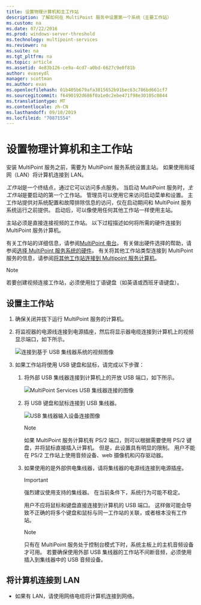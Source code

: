 ```yaml
---
title: 设置物理计算机和主工作站
description: 了解如何在 MultiPoint 服务中设置第一个系统（主要工作站）
ms.custom: na
ms.date: 07/22/2016
ms.prod: windows-server-threshold
ms.technology: multipoint-services
ms.reviewer: na
ms.suite: na
ms.tgt_pltfrm: na
ms.topic: article
ms.assetid: 4e83b126-ce9a-4cd7-a0bd-6627c9e0f81b
author: evaseydl
manager: scottman
ms.author: evas
ms.openlocfilehash: 01b405b679afa3815652b91bec63c786bd661cf7
ms.sourcegitcommit: f6490192d686f0a1e0c2ebe471f98e30105c0844
ms.translationtype: MT
ms.contentlocale: zh-CN
ms.lasthandoff: 09/10/2019
ms.locfileid: "70871554"
---
```

# <a name="set-up-the-physical-computer-and-primary-station"></a>设置物理计算机和主工作站
安装 MultiPoint 服务之前，需要为 MultiPoint 服务系统设置主站。 如果使用局域网（LAN）将计算机连接到 LAN。  
  
*工作站*是一个终结点，通过它可以访问多点服务。 当启动 MultiPoint 服务时，*主工作站*是要启动的第一个工作站。 管理员可以使用它来访问启动菜单和设置。 主工作站提供对系统配置和故障排除信息的访问，仅在启动期间和 MultiPoint 服务系统运行之前提供。 启动后，可以像使用任何其他工作站一样使用主站。  
  
主站必须是直接连接视频的工作站。 以下过程描述如何将所需的硬件连接到 MultiPoint 服务计算机。  
  
有关工作站的详细信息，请参阅[MultiPoint 电台](multipoint-services-stations.md)。 有关做出硬件选择的帮助，请参阅[选择 MultiPoint 服务系统的硬件](Selecting-Hardware-for-Your-MultiPoint-services-System.md)。 有关将其他工作站类型连接到 MultiPoint 服务的信息，请参阅[将其他工作站连接到 Multipoint 服务计算机](Attach-additional-stations-to-your-MultiPoint-services-computer.md)。  
  
> [!NOTE]  
> 若要创建视频连接工作站，必须使用拉丁语键盘（如英语或西班牙语键盘）。  
  
## <a name="to-set-up-your-primary-station"></a>设置主工作站  
  
1.  确保关闭并拔下运行 MultiPoint 服务的计算机。  
  
2.  将监视器的电源线连接到电源插座，然后将显示器电缆连接到计算机上的视频显示端口，如下所示。  
  
    ![连接到基于 USB 集线器系统的视频图像](./media/WMSVideoConnection.gif)  
  
3.  如果工作站将使用 USB 键盘和鼠标，请完成以下步骤：  
  
    1.  将外部 USB 集线器连接到计算机上的开放 USB 端口，如下所示。  
  
        ![MultiPoint Services USB 集线器连接的图像](./media/WMSUSBHubConnection.gif)  
  
    2.  将 USB 键盘和鼠标连接到 USB 集线器。  
  
        ![USB 集线器输入设备连接图像](./media/WMSUSBDeviceConnection.gif)  
  
        > [!NOTE]  
        > 如果 MultiPoint 服务计算机有 PS/2 端口，则可以根据需要使用 PS/2 键盘，并将鼠标直接插入计算机。 但是，此设置具有明显的限制。 用户不能在 PS/2 工作站上使用音频设备、web 摄像机和闪存驱动器。  
  
    3.  如果使用的是外部供电集线器，请将集线器的电源线连接到电源插座。  
  
        > [!IMPORTANT]  
        > 强烈建议使用支持的集线器。 在当前条件下，系统行为可能不稳定。  
        >   
        > 用户不应将鼠标和键盘直接连接到计算机的 USB 端口。 这样做可能会导致不正确的将多个键盘和鼠标与同一工作站的关联，或者根本没有工作站。  
  
        > [!NOTE]  
        > 只有在 MultiPoint 服务处于控制台模式下时，系统主板上的主机音频设备才可用。 若要确保使用外部 USB 集线器的工作站不间断音频，必须使用插入到集线器中的 USB 音频设备。  
  
## <a name="to-connect-the-computer-to-the-lan"></a>将计算机连接到 LAN  
  
-   如果有 LAN，请使用网络电缆将计算机连接到网络。